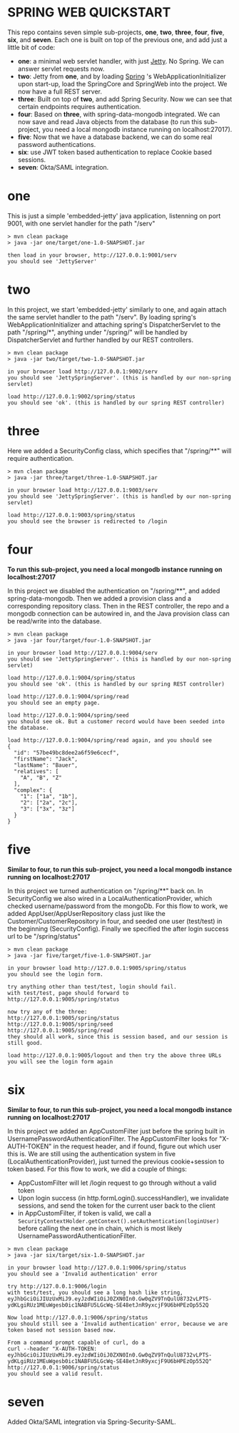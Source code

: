 SPRING WEB QUICKSTART
=====================

This repo contains seven simple sub-projects, <b>one</b>, <b>two</b>, <b>three</b>, <b>four</b>, <b>five</b>, <b>six</b>, and <b>seven</b>. Each one is built on top of the previous one, and add just a little bit of code:

- <b>one</b>: a minimal web servlet handler, with just <a href="http://www.eclipse.org/jetty/">Jetty</a>. No Spring. We can answer servlet requests now.
- <b>two</b>: Jetty from <b>one</b>, and by loading <a href="http://spring.io/">Spring</a> 's WebApplicationInitializer upon start-up, load the SpringCore and SpringWeb into the project. We now have a full REST server.
- <b>three</b>: Built on top of <b>two</b>, and add Spring Security. Now we can see that certain endpoints requires authentication.
- <b>four</b>: Based on <b>three</b>, with spring-data-mongodb integrated. We can now save and read Java objects from the database (to run this sub-project, you need a local mongodb instance running on localhost:27017).
- <b>five</b>: Now that we have a database backend, we can do some real password authentications.
- <b>six</b>: use JWT token based authentication to replace Cookie based sessions.
- <b>seven</b>: Okta/SAML integration.

# one

This is just a simple 'embedded-jetty' java application, listenning on port 9001, with one servlet handler for the path "/serv"

```
> mvn clean package
> java -jar one/target/one-1.0-SNAPSHOT.jar

then load in your browser, http://127.0.0.1:9001/serv
you should see 'JettyServer'
```

# two

In this project, we start 'embedded-jetty' similarly to one, and again attach the same servlet handler to the path "/serv". By loading spring's WebApplicationInitializer and attaching spring's DispatcherServlet to the path "/spring/\*", anything under "/spring/" will be handled by DispatcherServlet and further handled by our REST controllers.

```
> mvn clean package
> java -jar two/target/two-1.0-SNAPSHOT.jar

in your browser load http://127.0.0.1:9002/serv
you should see 'JettySpringServer'. (this is handled by our non-spring servlet)

load http://127.0.0.1:9002/spring/status
you should see 'ok'. (this is handled by our spring REST controller)
```


# three

Here we added a SecurityConfig class, which specifies that "/spring/**" will require authentication.

```
> mvn clean package
> java -jar three/target/three-1.0-SNAPSHOT.jar

in your browser load http://127.0.0.1:9003/serv
you should see 'JettySpringServer'. (this is handled by our non-spring servlet)

load http://127.0.0.1:9003/spring/status
you should see the browser is redirected to /login
```

# four

<b>To run this sub-project, you need a local mongodb instance running on localhost:27017</b>

In this project we disabled the authentication on "/spring/**", and added spring-data-mongodb. Then we added a provision class and a corresponding repository class. Then in the REST controller, the repo and a mongodb connection can be autowired in, and the Java provision class can be read/write into the database.

```
> mvn clean package
> java -jar four/target/four-1.0-SNAPSHOT.jar

in your browser load http://127.0.0.1:9004/serv
you should see 'JettySpringServer'. (this is handled by our non-spring servlet)

load http://127.0.0.1:9004/spring/status
you should see 'ok'. (this is handled by our spring REST controller)

load http://127.0.0.1:9004/spring/read
you should see an empty page.

load http://127.0.0.1:9004/spring/seed
you should see ok. But a customer record would have been seeded into the database.

load http://127.0.0.1:9004/spring/read again, and you should see
{
  "id": "57be49bc8dee2a6f59e6cecf",
  "firstName": "Jack",
  "lastName": "Bauer",
  "relatives": [
    "A", "B", "Z"
  ],
  "complex": {
    "1": ["1a", "1b"],
    "2": ["2a", "2c"],
    "3": ["3x", "3z"]
  }
}
```

# five

<b>Similar to four, to run this sub-project, you need a local mongodb instance running on localhost:27017</b>

In this project we turned authentication on "/spring/\**" back on. In SecurityConfig we also wired in a LocalAuthenticationProvider, which checked username/password from the mongoDb. For this flow to work, we added AppUser/AppUserRepository class just like the Customer/CustomerRepository in four, and seeded one user (test/test) in the beginning (SecurityConfig). Finally we specified the after login success url to be "/spring/status"

```
> mvn clean package
> java -jar five/target/five-1.0-SNAPSHOT.jar

in your browser load http://127.0.0.1:9005/spring/status
you should see the login form.

try anything other than test/test, login should fail.
with test/test, page should forward to http://127.0.0.1:9005/spring/status

now try any of the three:
http://127.0.0.1:9005/spring/status
http://127.0.0.1:9005/spring/seed
http://127.0.0.1:9005/spring/read
they should all work, since this is session based, and our session is still good.

load http://127.0.0.1:9005/logout and then try the above three URLs you will see the login form again
```

# six

<b>Similar to four, to run this sub-project, you need a local mongodb instance running on localhost:27017</b>

In this project we added an AppCustomFilter just before the spring built in UsernamePasswordAuthenticationFilter. The AppCustomFilter looks for "X-AUTH-TOKEN" in the request header, and if found, figure out which user this is. We are still using the authentication system in five (LocalAuthenticationProvider), just turned the previous cookie+session to token based. For this flow to work, we did a couple of things:

- AppCustomFilter will let /login request to go through without a valid token
- Upon login success (in http.formLogin().successHandler), we invalidate sessions, and send the token for the current user back to the client
- in AppCustomFilter, if token is valid, we call a `SecurityContextHolder.getContext().setAuthentication(loginUser)` before calling the next one in chain, which is most likely UsernamePasswordAuthenticationFilter.

```
> mvn clean package
> java -jar six/target/six-1.0-SNAPSHOT.jar

in your browser load http://127.0.0.1:9006/spring/status
you should see a 'Invalid authentication' error

try http://127.0.0.1:9006/login
with test/test, you should see a long hash like string,
eyJhbGciOiJIUzUxMiJ9.eyJzdWIiOiJ0ZXN0In0.Gw0qZV9TnQulU8732vLPTS-ydKLgiRUz1MEuWgesb0ic1NABFU5LGcWq-SE48etJnR9yxcjF9U6bHPEzOp552Q

Now load http://127.0.0.1:9006/spring/status
you should still see a 'Invalid authentication' error, because we are token based not session based now.

From a command prompt capable of curl, do a
curl --header "X-AUTH-TOKEN: eyJhbGciOiJIUzUxMiJ9.eyJzdWIiOiJ0ZXN0In0.Gw0qZV9TnQulU8732vLPTS-ydKLgiRUz1MEuWgesb0ic1NABFU5LGcWq-SE48etJnR9yxcjF9U6bHPEzOp552Q" http://127.0.0.1:9006/spring/status
you should see a valid result.
```


# seven

Added Okta/SAML integration via Spring-Security-SAML.
